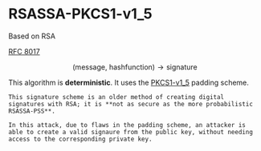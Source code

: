 # RSASSA-PKCS1-v1_5

Based on RSA

[RFC 8017](https://datatracker.ietf.org/doc/html/rfc8017#section-8)

$$
(\text{message, hashfunction}) \rightarrow \text{signature}
$$

This algorithm is **deterministic**. It uses the [PKCS1-v1_5](../padding-schemes/PKCS1-v1_5.md) padding scheme.

~~~admonish warning
This signature scheme is an older method of creating digital signatures with RSA; it is **not as secure as the more probabilistic RSASSA-PSS**.
~~~

~~~admonish warning title="Bleichenbacher's Signature Forgery Attack"
In this attack, due to flaws in the padding scheme, an attacker is able to create a valid signaure from the public key, without needing access to the corresponding private key.
~~~